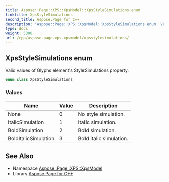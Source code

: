 ```yaml
---
title: Aspose::Page::XPS::XpsModel::XpsStyleSimulations enum
linktitle: XpsStyleSimulations
second_title: Aspose.Page for C++
description: 'Aspose::Page::XPS::XpsModel::XpsStyleSimulations enum. Valid values of Glyphs element''s StyleSimulations property in C++.'
type: docs
weight: 5300
url: /cpp/aspose.page.xps.xpsmodel/xpsstylesimulations/
---
```

## XpsStyleSimulations enum


Valid values of Glyphs element's StyleSimulations property.

```cpp
enum class XpsStyleSimulations
```

### Values

| Name | Value | Description |
| --- | --- | --- |
| None | 0 | No style simulation. |
| ItalicSimulation | 1 | Italic simulation. |
| BoldSimulation | 2 | Bold simulation. |
| BoldItalicSimulation | 3 | Bold italic simulation. |

## See Also

* Namespace [Aspose::Page::XPS::XpsModel](../)
* Library [Aspose.Page for C++](../../)
